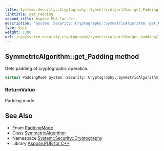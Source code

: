 ```yaml
---
title: System::Security::Cryptography::SymmetricAlgorithm::get_Padding method
linktitle: get_Padding
second_title: Aspose.PUB for C++
description: 'System::Security::Cryptography::SymmetricAlgorithm::get_Padding method. Gets padding of cryptographic operation in C++.'
type: docs
weight: 1300
url: /cpp/system.security.cryptography/symmetricalgorithm/get_padding/
---
```

## SymmetricAlgorithm::get_Padding method


Gets padding of cryptographic operation.

```cpp
virtual PaddingMode System::Security::Cryptography::SymmetricAlgorithm::get_Padding()
```


### ReturnValue

Padding mode.

## See Also

* Enum [PaddingMode](../../paddingmode/)
* Class [SymmetricAlgorithm](../)
* Namespace [System::Security::Cryptography](../../)
* Library [Aspose.PUB for C++](../../../)
